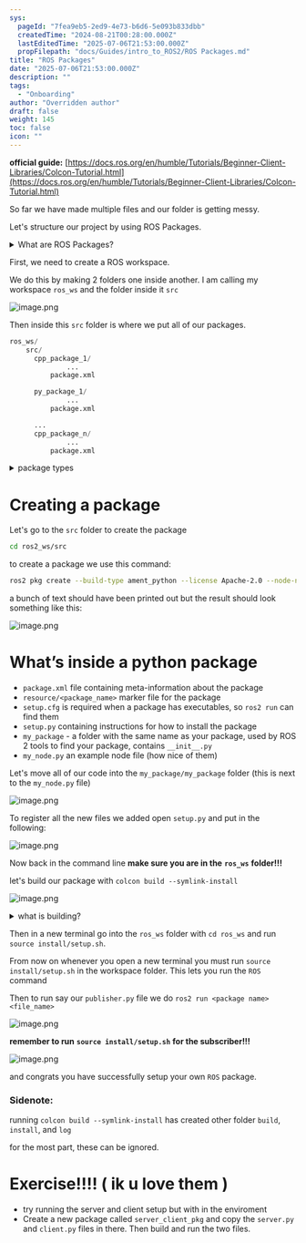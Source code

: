 ```yaml
---
sys:
  pageId: "7fea9eb5-2ed9-4e73-b6d6-5e093b833dbb"
  createdTime: "2024-08-21T00:28:00.000Z"
  lastEditedTime: "2025-07-06T21:53:00.000Z"
  propFilepath: "docs/Guides/intro_to_ROS2/ROS Packages.md"
title: "ROS Packages"
date: "2025-07-06T21:53:00.000Z"
description: ""
tags:
  - "Onboarding"
author: "Overridden author"
draft: false
weight: 145
toc: false
icon: ""
---
```


**official guide:** [https://docs.ros.org/en/humble/Tutorials/Beginner-Client-Libraries/Colcon-Tutorial.html](https://docs.ros.org/en/humble/Tutorials/Beginner-Client-Libraries/Colcon-Tutorial.html)

So far we have made multiple files and our folder is getting messy.

Let's structure our project by using ROS Packages.

<details>
      <summary>What are ROS Packages?</summary>
      ROS Packages are, as the name implies, packages of code that are highly sharable between ROS developers.
  </details>

First, we need to create a ROS workspace.

We do this by making 2 folders one inside another. I am calling my workspace `ros_ws` and the folder inside it `src`

![image.png](https://prod-files-secure.s3.us-west-2.amazonaws.com/d518164a-d88e-44d1-a4ee-3adb3bd8bce0/70706947-fd18-4537-a67b-e12946812d31/image.png?X-Amz-Algorithm=AWS4-HMAC-SHA256&X-Amz-Content-Sha256=UNSIGNED-PAYLOAD&X-Amz-Credential=ASIAZI2LB466RZG6LSNV%2F20250725%2Fus-west-2%2Fs3%2Faws4_request&X-Amz-Date=20250725T201006Z&X-Amz-Expires=3600&X-Amz-Security-Token=IQoJb3JpZ2luX2VjECMaCXVzLXdlc3QtMiJHMEUCIQDSmfhpYLZAKGVkD%2FkJ7%2B2eQbXtqICFYGq27mU9kqMruwIgImSxWyU%2Ba6IVNHoNyBw16DxDb6nRV2PqQ6ggsbwpU%2Bsq%2FwMITBAAGgw2Mzc0MjMxODM4MDUiDC5%2B5qgYOBAfBMWUoCrcA%2FIATzETXKc%2F4A6Uk%2FzzUoE%2BAyXcdfolXZ9yTFRPXY3u4skI%2FJItbDqsM21hPEUnDGdYEtaW%2BgbwUU4Azyox1rHdtc3pO9tytbpX3gWQg%2Batvb2RVepYrQeqKmhwHd%2FTk19LvHCh38iSxEv2T8WyjNYUhEvF5YBkvvN14NDwgyPnXz0p5T%2FSq9IivIgSx%2BOwrrcS%2B1lGhsFtwDAx2hlgcwnZbIRmZPJW0vZhD4AyFbBqiiv0rdypEWN3XI7xsRxpqQQyB87E%2F%2BWvbQoOjXu7xbBwu9uT3Go52jksr6L85YbL1MGimVQKs0izvMnPFhMepmT7mho3UMpNcoN4HICFu7YcQE9XbqcuDdS%2B%2BcL%2B09xR6McMGWYW6feMkZ4vbTlSq5d8Nsh2wT0fdjM6J39bFkc55emkicj%2FOz9bNbrYRcP3%2B7rYpe2GAI9DX2160sOdQp93ejx9%2FUBiaSPjuSbjkzwV3xvpBv%2FNS8QXmG55spdHBk4dxieUgMPge5kXT1i0IIVklEJSSzGoTCFgHpJJEj4tbDBXQ9%2FFDj0m2YUnML8eJ%2BnLJvPaOaWqBEwsS%2FF2Ljrpe2l3nIJy4T39ilEagGBxl6MDhBt8hms%2BSR2CZQRpPxvHvy96BnmAwgVKMM6qj8QGOqUBRTiWl89HUgWC%2Fx0bx3ke0l5A7VNQwOKLCQq%2FbO8aaZrMFjaJfQQs%2BuDa7SIKB5DRBx%2BrSJQFoq6BuulmeIyS7XrmqHka4u%2BrnNUwQMFF0PUfjP30ARMdkRtg1NQ%2FN0YTUucq482EoRBsWZ4YGDMC9Ngxt0QqeLMR1riMYBB221LnNOHznFKySmdlTwLIcS1A1P0MpNI7TPETKVZ8XgWtVkf4Lt6W&X-Amz-Signature=efb68bf18084edf1d2cf82aa603d6905a61e24a7bf72ce03ed1bf18c360d933c&X-Amz-SignedHeaders=host&x-amz-checksum-mode=ENABLED&x-id=GetObject)

Then inside this `src` folder is where we put all of our packages.

```python
ros_ws/
    src/
      cpp_package_1/
		      ...
          package.xml

      py_package_1/
		      ...
          package.xml

      ...
      cpp_package_n/
		      ...
          package.xml

```

<details>

<summary>package types</summary>

packages can be either `C++` or python.

the intern file structure is different for each but for this guide we will stick to creating python packages

</details>

# Creating a package

Let's go to the `src` folder to create the package

```bash
cd ros2_ws/src
```

to create a package we use this command:

```bash
ros2 pkg create --build-type ament_python --license Apache-2.0 --node-name my_node my_package
```

a bunch of text should have been printed out but the result should look something like this:

![image.png](https://prod-files-secure.s3.us-west-2.amazonaws.com/d518164a-d88e-44d1-a4ee-3adb3bd8bce0/e6cf1e3f-8512-4a3e-b131-079f800bf3e8/image.png?X-Amz-Algorithm=AWS4-HMAC-SHA256&X-Amz-Content-Sha256=UNSIGNED-PAYLOAD&X-Amz-Credential=ASIAZI2LB466RZG6LSNV%2F20250725%2Fus-west-2%2Fs3%2Faws4_request&X-Amz-Date=20250725T201006Z&X-Amz-Expires=3600&X-Amz-Security-Token=IQoJb3JpZ2luX2VjECMaCXVzLXdlc3QtMiJHMEUCIQDSmfhpYLZAKGVkD%2FkJ7%2B2eQbXtqICFYGq27mU9kqMruwIgImSxWyU%2Ba6IVNHoNyBw16DxDb6nRV2PqQ6ggsbwpU%2Bsq%2FwMITBAAGgw2Mzc0MjMxODM4MDUiDC5%2B5qgYOBAfBMWUoCrcA%2FIATzETXKc%2F4A6Uk%2FzzUoE%2BAyXcdfolXZ9yTFRPXY3u4skI%2FJItbDqsM21hPEUnDGdYEtaW%2BgbwUU4Azyox1rHdtc3pO9tytbpX3gWQg%2Batvb2RVepYrQeqKmhwHd%2FTk19LvHCh38iSxEv2T8WyjNYUhEvF5YBkvvN14NDwgyPnXz0p5T%2FSq9IivIgSx%2BOwrrcS%2B1lGhsFtwDAx2hlgcwnZbIRmZPJW0vZhD4AyFbBqiiv0rdypEWN3XI7xsRxpqQQyB87E%2F%2BWvbQoOjXu7xbBwu9uT3Go52jksr6L85YbL1MGimVQKs0izvMnPFhMepmT7mho3UMpNcoN4HICFu7YcQE9XbqcuDdS%2B%2BcL%2B09xR6McMGWYW6feMkZ4vbTlSq5d8Nsh2wT0fdjM6J39bFkc55emkicj%2FOz9bNbrYRcP3%2B7rYpe2GAI9DX2160sOdQp93ejx9%2FUBiaSPjuSbjkzwV3xvpBv%2FNS8QXmG55spdHBk4dxieUgMPge5kXT1i0IIVklEJSSzGoTCFgHpJJEj4tbDBXQ9%2FFDj0m2YUnML8eJ%2BnLJvPaOaWqBEwsS%2FF2Ljrpe2l3nIJy4T39ilEagGBxl6MDhBt8hms%2BSR2CZQRpPxvHvy96BnmAwgVKMM6qj8QGOqUBRTiWl89HUgWC%2Fx0bx3ke0l5A7VNQwOKLCQq%2FbO8aaZrMFjaJfQQs%2BuDa7SIKB5DRBx%2BrSJQFoq6BuulmeIyS7XrmqHka4u%2BrnNUwQMFF0PUfjP30ARMdkRtg1NQ%2FN0YTUucq482EoRBsWZ4YGDMC9Ngxt0QqeLMR1riMYBB221LnNOHznFKySmdlTwLIcS1A1P0MpNI7TPETKVZ8XgWtVkf4Lt6W&X-Amz-Signature=888e2cb854ce7518888dfa7c4937dbeef677ed9c3d6e9962cc1cc0d50291143e&X-Amz-SignedHeaders=host&x-amz-checksum-mode=ENABLED&x-id=GetObject)

# What’s inside a python package

- `package.xml` file containing meta-information about the package
- `resource/<package_name>` marker file for the package
- `setup.cfg` is required when a package has executables, so `ros2 run` can find them
- `setup.py` containing instructions for how to install the package
- `my_package` - a folder with the same name as your package, used by ROS 2 tools to find your package, contains `__init__.py`
- `my_node.py` an example node file (how nice of them)

Let's move all of our code into the `my_package/my_package` folder (this is next to the `my_node.py` file)

![image.png](https://prod-files-secure.s3.us-west-2.amazonaws.com/d518164a-d88e-44d1-a4ee-3adb3bd8bce0/9ce58f11-0da9-4d3e-b86d-506a9685d378/image.png?X-Amz-Algorithm=AWS4-HMAC-SHA256&X-Amz-Content-Sha256=UNSIGNED-PAYLOAD&X-Amz-Credential=ASIAZI2LB466RZG6LSNV%2F20250725%2Fus-west-2%2Fs3%2Faws4_request&X-Amz-Date=20250725T201006Z&X-Amz-Expires=3600&X-Amz-Security-Token=IQoJb3JpZ2luX2VjECMaCXVzLXdlc3QtMiJHMEUCIQDSmfhpYLZAKGVkD%2FkJ7%2B2eQbXtqICFYGq27mU9kqMruwIgImSxWyU%2Ba6IVNHoNyBw16DxDb6nRV2PqQ6ggsbwpU%2Bsq%2FwMITBAAGgw2Mzc0MjMxODM4MDUiDC5%2B5qgYOBAfBMWUoCrcA%2FIATzETXKc%2F4A6Uk%2FzzUoE%2BAyXcdfolXZ9yTFRPXY3u4skI%2FJItbDqsM21hPEUnDGdYEtaW%2BgbwUU4Azyox1rHdtc3pO9tytbpX3gWQg%2Batvb2RVepYrQeqKmhwHd%2FTk19LvHCh38iSxEv2T8WyjNYUhEvF5YBkvvN14NDwgyPnXz0p5T%2FSq9IivIgSx%2BOwrrcS%2B1lGhsFtwDAx2hlgcwnZbIRmZPJW0vZhD4AyFbBqiiv0rdypEWN3XI7xsRxpqQQyB87E%2F%2BWvbQoOjXu7xbBwu9uT3Go52jksr6L85YbL1MGimVQKs0izvMnPFhMepmT7mho3UMpNcoN4HICFu7YcQE9XbqcuDdS%2B%2BcL%2B09xR6McMGWYW6feMkZ4vbTlSq5d8Nsh2wT0fdjM6J39bFkc55emkicj%2FOz9bNbrYRcP3%2B7rYpe2GAI9DX2160sOdQp93ejx9%2FUBiaSPjuSbjkzwV3xvpBv%2FNS8QXmG55spdHBk4dxieUgMPge5kXT1i0IIVklEJSSzGoTCFgHpJJEj4tbDBXQ9%2FFDj0m2YUnML8eJ%2BnLJvPaOaWqBEwsS%2FF2Ljrpe2l3nIJy4T39ilEagGBxl6MDhBt8hms%2BSR2CZQRpPxvHvy96BnmAwgVKMM6qj8QGOqUBRTiWl89HUgWC%2Fx0bx3ke0l5A7VNQwOKLCQq%2FbO8aaZrMFjaJfQQs%2BuDa7SIKB5DRBx%2BrSJQFoq6BuulmeIyS7XrmqHka4u%2BrnNUwQMFF0PUfjP30ARMdkRtg1NQ%2FN0YTUucq482EoRBsWZ4YGDMC9Ngxt0QqeLMR1riMYBB221LnNOHznFKySmdlTwLIcS1A1P0MpNI7TPETKVZ8XgWtVkf4Lt6W&X-Amz-Signature=ba9c397338c56c2ef732fb1ba16318b80d7c70c630e89aadc084375e20648665&X-Amz-SignedHeaders=host&x-amz-checksum-mode=ENABLED&x-id=GetObject)

To register all the new files we added open `setup.py` and put in the following:

![image.png](https://prod-files-secure.s3.us-west-2.amazonaws.com/d518164a-d88e-44d1-a4ee-3adb3bd8bce0/1cd7c262-4cae-4496-9d75-c178537d24a2/image.png?X-Amz-Algorithm=AWS4-HMAC-SHA256&X-Amz-Content-Sha256=UNSIGNED-PAYLOAD&X-Amz-Credential=ASIAZI2LB466RZG6LSNV%2F20250725%2Fus-west-2%2Fs3%2Faws4_request&X-Amz-Date=20250725T201006Z&X-Amz-Expires=3600&X-Amz-Security-Token=IQoJb3JpZ2luX2VjECMaCXVzLXdlc3QtMiJHMEUCIQDSmfhpYLZAKGVkD%2FkJ7%2B2eQbXtqICFYGq27mU9kqMruwIgImSxWyU%2Ba6IVNHoNyBw16DxDb6nRV2PqQ6ggsbwpU%2Bsq%2FwMITBAAGgw2Mzc0MjMxODM4MDUiDC5%2B5qgYOBAfBMWUoCrcA%2FIATzETXKc%2F4A6Uk%2FzzUoE%2BAyXcdfolXZ9yTFRPXY3u4skI%2FJItbDqsM21hPEUnDGdYEtaW%2BgbwUU4Azyox1rHdtc3pO9tytbpX3gWQg%2Batvb2RVepYrQeqKmhwHd%2FTk19LvHCh38iSxEv2T8WyjNYUhEvF5YBkvvN14NDwgyPnXz0p5T%2FSq9IivIgSx%2BOwrrcS%2B1lGhsFtwDAx2hlgcwnZbIRmZPJW0vZhD4AyFbBqiiv0rdypEWN3XI7xsRxpqQQyB87E%2F%2BWvbQoOjXu7xbBwu9uT3Go52jksr6L85YbL1MGimVQKs0izvMnPFhMepmT7mho3UMpNcoN4HICFu7YcQE9XbqcuDdS%2B%2BcL%2B09xR6McMGWYW6feMkZ4vbTlSq5d8Nsh2wT0fdjM6J39bFkc55emkicj%2FOz9bNbrYRcP3%2B7rYpe2GAI9DX2160sOdQp93ejx9%2FUBiaSPjuSbjkzwV3xvpBv%2FNS8QXmG55spdHBk4dxieUgMPge5kXT1i0IIVklEJSSzGoTCFgHpJJEj4tbDBXQ9%2FFDj0m2YUnML8eJ%2BnLJvPaOaWqBEwsS%2FF2Ljrpe2l3nIJy4T39ilEagGBxl6MDhBt8hms%2BSR2CZQRpPxvHvy96BnmAwgVKMM6qj8QGOqUBRTiWl89HUgWC%2Fx0bx3ke0l5A7VNQwOKLCQq%2FbO8aaZrMFjaJfQQs%2BuDa7SIKB5DRBx%2BrSJQFoq6BuulmeIyS7XrmqHka4u%2BrnNUwQMFF0PUfjP30ARMdkRtg1NQ%2FN0YTUucq482EoRBsWZ4YGDMC9Ngxt0QqeLMR1riMYBB221LnNOHznFKySmdlTwLIcS1A1P0MpNI7TPETKVZ8XgWtVkf4Lt6W&X-Amz-Signature=aefaea28437e6920afd129b51be843eda49024666138902b2c88fb84a5d864f4&X-Amz-SignedHeaders=host&x-amz-checksum-mode=ENABLED&x-id=GetObject)

Now back in the command line **make sure you are in the** **`ros_ws`** **folder!!!**

let's build our package with `colcon build --symlink-install`

![image.png](https://prod-files-secure.s3.us-west-2.amazonaws.com/d518164a-d88e-44d1-a4ee-3adb3bd8bce0/2f2a0d27-b173-48fd-b189-5f5c0ce65619/image.png?X-Amz-Algorithm=AWS4-HMAC-SHA256&X-Amz-Content-Sha256=UNSIGNED-PAYLOAD&X-Amz-Credential=ASIAZI2LB466RZG6LSNV%2F20250725%2Fus-west-2%2Fs3%2Faws4_request&X-Amz-Date=20250725T201006Z&X-Amz-Expires=3600&X-Amz-Security-Token=IQoJb3JpZ2luX2VjECMaCXVzLXdlc3QtMiJHMEUCIQDSmfhpYLZAKGVkD%2FkJ7%2B2eQbXtqICFYGq27mU9kqMruwIgImSxWyU%2Ba6IVNHoNyBw16DxDb6nRV2PqQ6ggsbwpU%2Bsq%2FwMITBAAGgw2Mzc0MjMxODM4MDUiDC5%2B5qgYOBAfBMWUoCrcA%2FIATzETXKc%2F4A6Uk%2FzzUoE%2BAyXcdfolXZ9yTFRPXY3u4skI%2FJItbDqsM21hPEUnDGdYEtaW%2BgbwUU4Azyox1rHdtc3pO9tytbpX3gWQg%2Batvb2RVepYrQeqKmhwHd%2FTk19LvHCh38iSxEv2T8WyjNYUhEvF5YBkvvN14NDwgyPnXz0p5T%2FSq9IivIgSx%2BOwrrcS%2B1lGhsFtwDAx2hlgcwnZbIRmZPJW0vZhD4AyFbBqiiv0rdypEWN3XI7xsRxpqQQyB87E%2F%2BWvbQoOjXu7xbBwu9uT3Go52jksr6L85YbL1MGimVQKs0izvMnPFhMepmT7mho3UMpNcoN4HICFu7YcQE9XbqcuDdS%2B%2BcL%2B09xR6McMGWYW6feMkZ4vbTlSq5d8Nsh2wT0fdjM6J39bFkc55emkicj%2FOz9bNbrYRcP3%2B7rYpe2GAI9DX2160sOdQp93ejx9%2FUBiaSPjuSbjkzwV3xvpBv%2FNS8QXmG55spdHBk4dxieUgMPge5kXT1i0IIVklEJSSzGoTCFgHpJJEj4tbDBXQ9%2FFDj0m2YUnML8eJ%2BnLJvPaOaWqBEwsS%2FF2Ljrpe2l3nIJy4T39ilEagGBxl6MDhBt8hms%2BSR2CZQRpPxvHvy96BnmAwgVKMM6qj8QGOqUBRTiWl89HUgWC%2Fx0bx3ke0l5A7VNQwOKLCQq%2FbO8aaZrMFjaJfQQs%2BuDa7SIKB5DRBx%2BrSJQFoq6BuulmeIyS7XrmqHka4u%2BrnNUwQMFF0PUfjP30ARMdkRtg1NQ%2FN0YTUucq482EoRBsWZ4YGDMC9Ngxt0QqeLMR1riMYBB221LnNOHznFKySmdlTwLIcS1A1P0MpNI7TPETKVZ8XgWtVkf4Lt6W&X-Amz-Signature=03cfcf082997dcd106a98cb56f9aa11ad2d0af58c38ea4ecff0b40d0b32e3bf4&X-Amz-SignedHeaders=host&x-amz-checksum-mode=ENABLED&x-id=GetObject)

<details>

<summary>what is building?</summary>

if you are a CS major at Rose-Hulman you will learn the answer to this in CSSE132

but TLDR; is it combines all the code files into one program that can be run easily 

</details>

Then in a new terminal go into the `ros_ws` folder with `cd ros_ws` and run `source install/setup.sh`. 

From now on whenever you open a new terminal you must run `source install/setup.sh` in the workspace folder. This lets you run the `ROS` command

Then to run say our `publisher.py` file we do `ros2 run <package name> <file_name>`

![image.png](https://prod-files-secure.s3.us-west-2.amazonaws.com/d518164a-d88e-44d1-a4ee-3adb3bd8bce0/4f4b1219-3a44-4632-aa0a-ce3471699f59/image.png?X-Amz-Algorithm=AWS4-HMAC-SHA256&X-Amz-Content-Sha256=UNSIGNED-PAYLOAD&X-Amz-Credential=ASIAZI2LB466RZG6LSNV%2F20250725%2Fus-west-2%2Fs3%2Faws4_request&X-Amz-Date=20250725T201006Z&X-Amz-Expires=3600&X-Amz-Security-Token=IQoJb3JpZ2luX2VjECMaCXVzLXdlc3QtMiJHMEUCIQDSmfhpYLZAKGVkD%2FkJ7%2B2eQbXtqICFYGq27mU9kqMruwIgImSxWyU%2Ba6IVNHoNyBw16DxDb6nRV2PqQ6ggsbwpU%2Bsq%2FwMITBAAGgw2Mzc0MjMxODM4MDUiDC5%2B5qgYOBAfBMWUoCrcA%2FIATzETXKc%2F4A6Uk%2FzzUoE%2BAyXcdfolXZ9yTFRPXY3u4skI%2FJItbDqsM21hPEUnDGdYEtaW%2BgbwUU4Azyox1rHdtc3pO9tytbpX3gWQg%2Batvb2RVepYrQeqKmhwHd%2FTk19LvHCh38iSxEv2T8WyjNYUhEvF5YBkvvN14NDwgyPnXz0p5T%2FSq9IivIgSx%2BOwrrcS%2B1lGhsFtwDAx2hlgcwnZbIRmZPJW0vZhD4AyFbBqiiv0rdypEWN3XI7xsRxpqQQyB87E%2F%2BWvbQoOjXu7xbBwu9uT3Go52jksr6L85YbL1MGimVQKs0izvMnPFhMepmT7mho3UMpNcoN4HICFu7YcQE9XbqcuDdS%2B%2BcL%2B09xR6McMGWYW6feMkZ4vbTlSq5d8Nsh2wT0fdjM6J39bFkc55emkicj%2FOz9bNbrYRcP3%2B7rYpe2GAI9DX2160sOdQp93ejx9%2FUBiaSPjuSbjkzwV3xvpBv%2FNS8QXmG55spdHBk4dxieUgMPge5kXT1i0IIVklEJSSzGoTCFgHpJJEj4tbDBXQ9%2FFDj0m2YUnML8eJ%2BnLJvPaOaWqBEwsS%2FF2Ljrpe2l3nIJy4T39ilEagGBxl6MDhBt8hms%2BSR2CZQRpPxvHvy96BnmAwgVKMM6qj8QGOqUBRTiWl89HUgWC%2Fx0bx3ke0l5A7VNQwOKLCQq%2FbO8aaZrMFjaJfQQs%2BuDa7SIKB5DRBx%2BrSJQFoq6BuulmeIyS7XrmqHka4u%2BrnNUwQMFF0PUfjP30ARMdkRtg1NQ%2FN0YTUucq482EoRBsWZ4YGDMC9Ngxt0QqeLMR1riMYBB221LnNOHznFKySmdlTwLIcS1A1P0MpNI7TPETKVZ8XgWtVkf4Lt6W&X-Amz-Signature=d6c6d037852d9e8aae703252b8b0b6eb2cfe802cf8f7b6d67cb61ce9bacd32a3&X-Amz-SignedHeaders=host&x-amz-checksum-mode=ENABLED&x-id=GetObject)

**remember to run** **`source install/setup.sh`** **for the subscriber!!!**

![image.png](https://prod-files-secure.s3.us-west-2.amazonaws.com/d518164a-d88e-44d1-a4ee-3adb3bd8bce0/02121119-dad4-49ec-8356-c956108b4243/image.png?X-Amz-Algorithm=AWS4-HMAC-SHA256&X-Amz-Content-Sha256=UNSIGNED-PAYLOAD&X-Amz-Credential=ASIAZI2LB466RZG6LSNV%2F20250725%2Fus-west-2%2Fs3%2Faws4_request&X-Amz-Date=20250725T201006Z&X-Amz-Expires=3600&X-Amz-Security-Token=IQoJb3JpZ2luX2VjECMaCXVzLXdlc3QtMiJHMEUCIQDSmfhpYLZAKGVkD%2FkJ7%2B2eQbXtqICFYGq27mU9kqMruwIgImSxWyU%2Ba6IVNHoNyBw16DxDb6nRV2PqQ6ggsbwpU%2Bsq%2FwMITBAAGgw2Mzc0MjMxODM4MDUiDC5%2B5qgYOBAfBMWUoCrcA%2FIATzETXKc%2F4A6Uk%2FzzUoE%2BAyXcdfolXZ9yTFRPXY3u4skI%2FJItbDqsM21hPEUnDGdYEtaW%2BgbwUU4Azyox1rHdtc3pO9tytbpX3gWQg%2Batvb2RVepYrQeqKmhwHd%2FTk19LvHCh38iSxEv2T8WyjNYUhEvF5YBkvvN14NDwgyPnXz0p5T%2FSq9IivIgSx%2BOwrrcS%2B1lGhsFtwDAx2hlgcwnZbIRmZPJW0vZhD4AyFbBqiiv0rdypEWN3XI7xsRxpqQQyB87E%2F%2BWvbQoOjXu7xbBwu9uT3Go52jksr6L85YbL1MGimVQKs0izvMnPFhMepmT7mho3UMpNcoN4HICFu7YcQE9XbqcuDdS%2B%2BcL%2B09xR6McMGWYW6feMkZ4vbTlSq5d8Nsh2wT0fdjM6J39bFkc55emkicj%2FOz9bNbrYRcP3%2B7rYpe2GAI9DX2160sOdQp93ejx9%2FUBiaSPjuSbjkzwV3xvpBv%2FNS8QXmG55spdHBk4dxieUgMPge5kXT1i0IIVklEJSSzGoTCFgHpJJEj4tbDBXQ9%2FFDj0m2YUnML8eJ%2BnLJvPaOaWqBEwsS%2FF2Ljrpe2l3nIJy4T39ilEagGBxl6MDhBt8hms%2BSR2CZQRpPxvHvy96BnmAwgVKMM6qj8QGOqUBRTiWl89HUgWC%2Fx0bx3ke0l5A7VNQwOKLCQq%2FbO8aaZrMFjaJfQQs%2BuDa7SIKB5DRBx%2BrSJQFoq6BuulmeIyS7XrmqHka4u%2BrnNUwQMFF0PUfjP30ARMdkRtg1NQ%2FN0YTUucq482EoRBsWZ4YGDMC9Ngxt0QqeLMR1riMYBB221LnNOHznFKySmdlTwLIcS1A1P0MpNI7TPETKVZ8XgWtVkf4Lt6W&X-Amz-Signature=7e488139744bd3bda82d813e1c031c9fee8d7f4b247975496089802e54883e0c&X-Amz-SignedHeaders=host&x-amz-checksum-mode=ENABLED&x-id=GetObject)

and congrats you have successfully setup your own `ROS` package.

### Sidenote:

running `colcon build --symlink-install` has created other folder `build`, `install`, and `log`

for the most part, these can be ignored.

# Exercise!!!! ( ik u love them )

- try running the server and client setup but with in the enviroment
- Create a new package called `server_client_pkg` and copy the `server.py` and `client.py` files in there. Then build and run the two files.
